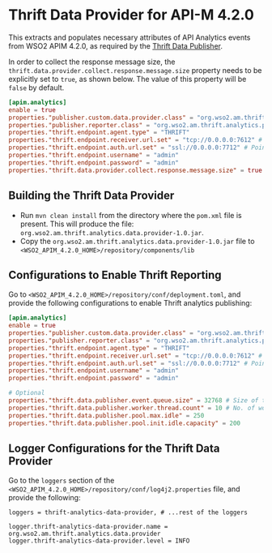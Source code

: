 # Thrift Data Provider for API-M 4.2.0

This extracts and populates necessary attributes of API Analytics events from WSO2 APIM 4.2.0, as required by the [Thrift Data Publisher](../thrift-analytics-publisher).

In order to collect the response message size, the `thrift.data.provider.collect.response.message.size` property needs to be explicitly set to `true`, as shown below. The value of this property will be `false` by default.

```toml
[apim.analytics]
enable = true
properties."publisher.custom.data.provider.class" = "org.wso2.am.thrift.analytics.data.provider.ThriftAnalyticsDataProvider"
properties."publisher.reporter.class" = "org.wso2.am.thrift.analytics.publisher.ThriftMetricReporter"
properties."thrift.endpoint.agent.type" = "THRIFT"
properties."thrift.endpoint.receiver.url.set" = "tcp://0.0.0.0:7612" # Point this to a Thrift server
properties."thrift.endpoint.auth.url.set" = "ssl://0.0.0.0:7712" # Point this to a Thrift Server
properties."thrift.endpoint.username" = "admin"
properties."thrift.endpoint.password" = "admin"
properties."thrift.data.provider.collect.response.message.size" = true
```

## Building the Thrift Data Provider
- Run `mvn clean install` from the directory where the `pom.xml` file is present. This will produce the file: `org.wso2.am.thrift.analytics.data.provider-1.0.jar`.
- Copy the `org.wso2.am.thrift.analytics.data.provider-1.0.jar` file to `<WSO2_APIM_4.2.0_HOME>/repository/components/lib`

## Configurations to Enable Thrift Reporting
Go to `<WSO2_APIM_4.2.0_HOME>/repository/conf/deployment.toml`, and provide the following configurations to enable Thrift analytics publishing:
```toml
[apim.analytics]
enable = true
properties."publisher.custom.data.provider.class" = "org.wso2.am.thrift.analytics.data.provider.ThriftAnalyticsDataProvider"
properties."publisher.reporter.class" = "org.wso2.am.thrift.analytics.publisher.ThriftMetricReporter"
properties."thrift.endpoint.agent.type" = "THRIFT"
properties."thrift.endpoint.receiver.url.set" = "tcp://0.0.0.0:7612" # Point this to a Thrift server
properties."thrift.endpoint.auth.url.set" = "ssl://0.0.0.0:7712" # Point this to a Thrift Server
properties."thrift.endpoint.username" = "admin"
properties."thrift.endpoint.password" = "admin"

# Optional
properties."thrift.data.publisher.event.queue.size" = 32768 # Size of the event queue 
properties."thrift.data.publisher.worker.thread.count" = 10 # No. of worker threads that will take events from the event queue
properties."thrift.data.publisher.pool.max.idle" = 250
properties."thrift.data.publisher.pool.init.idle.capacity" = 200
```

## Logger Configurations for the Thrift Data Provider
Go to the `loggers` section of the `<WSO2_APIM_4.2.0_HOME>/repository/conf/log4j2.properties` file, and provide the following:

```
loggers = thrift-analytics-data-provider, # ...rest of the loggers

logger.thrift-analytics-data-provider.name = org.wso2.am.thrift.analytics.data.provider
logger.thrift-analytics-data-provider.level = INFO
```
